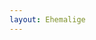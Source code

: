 ```yaml
---
layout: Ehemalige
---
```


<script type="text/javascript">
    require(['custom'], function(custom){
        custom.ajaxload('Ehemalige', 'Ehemalige');
    });
</script>
